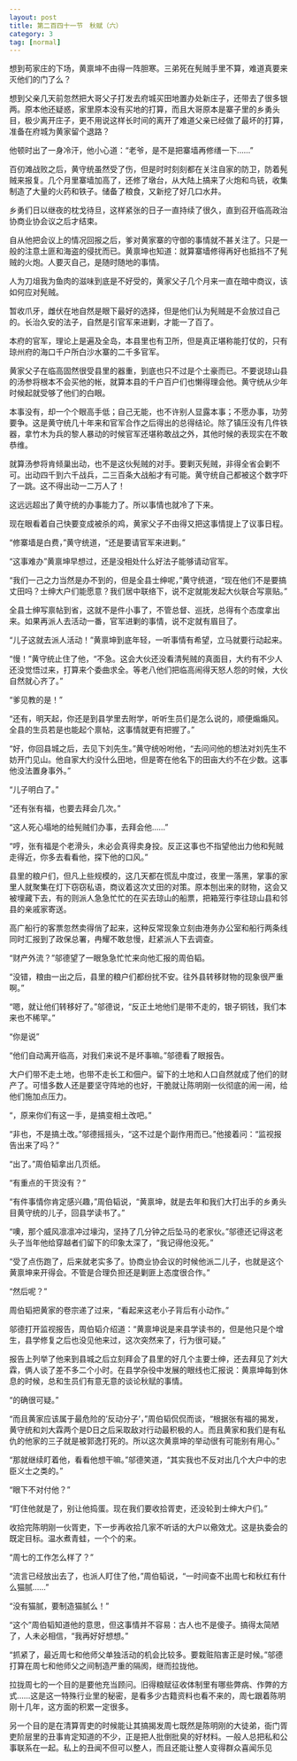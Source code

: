 ```yaml
---
layout: post
title: 第二百四十一节　秋赋（六）
category: 3
tag: [normal]
---
```


想到苟家庄的下场，黄禀坤不由得一阵胆寒。三弟死在髡贼手里不算，难道真要来灭他们的门了么？

想到父亲几天前忽然把大哥父子打发去府城买田地置办处新庄子，还带去了很多银两。原本他还疑惑，家里原本没有买地的打算，而且大哥原本是寨子里的乡勇头目，极少离开庄子，更不用说这样长时间的离开了难道父亲已经做了最坏的打算，准备在府城为黄家留个退路？

他顿时出了一身冷汗，他小心道：“老爷，是不是把寨墙再修缮一下……”

百仞滩战败之后，黄守统虽然受了伤，但是时时刻刻都在关注自家的防卫，防着髡贼来报复。几个月里寨墙加高了，还修了墩台，从大陆上搞来了火炮和鸟铳，收集制造了大量的火药和铁子。储备了粮食，又新挖了好几口水井。

乡勇们日以继夜的枕戈待旦，这样紧张的日子一直持续了很久，直到召开临高政治协商业协会议之后才结束。

自从他把会议上的情况回报之后，爹对黄家寨的守御的事情就不甚关注了。只是一般的注意土匪和海盗的侵扰而已。黄禀坤也知道：就算寨墙修得再好也抵挡不了髡贼的火炮。人要灭自己，是随时随地的事情。

人为刀俎我为鱼肉的滋味到底是不好受的，黄家父子几个月来一直在暗中商议，该如何应对髡贼。

暂收爪牙，雌伏在地自然是眼下最好的选择，但是他们认为髡贼是不会放过自己的。长治久安的法子，自然是引官军来进剿，才能一了百了。

本府的官军，理论上是遍及全岛，本县里也有卫所，但是真正堪称能打仗的，只有琼州府的海口千户所白沙水寨的二千多官军。

黄家父子在临高固然很受县里的器重，到底也只不过是个土豪而已。不要说琼山县的汤参将根本不会买他的帐，就算本县的千户百户们也懒得理会他。黄守统从少年时候起就受够了他们的白眼。

本事没有，却一个个眼高手低；自己无能，也不许别人显露本事；不愿办事，功劳要争。这是黄守统几十年来和官军合作之后得出的总得结论。除了镇压没有几件铁器，拿竹木为兵的黎人暴动的时候官军还堪称敢战之外，其他时候的表现实在不敢恭维。

就算汤参将肯倾巢出动，也不是这伙髡贼的对手。要剿灭髡贼，非得全省会剿不可。出动四千到六千战兵，二三百条大战船才有可能。黄守统自己都被这个数字吓了一跳。这不得出动一二万人了！

这远远超出了黄守统的办事能力了。所以事情也就冷了下来。

现在眼看着自己快要变成被杀的鸡，黄家父子不由得又把这事情提上了议事日程。

“修寨墙是白费，”黄守统道，“还是要请官军来进剿。”

“这事难办”黄禀坤早想过，还是没相处什么好法子能够请动官军。

“我们一己之力当然是办不到的，但是全县士绅呢，”黄守统道，“现在他们不是要搞丈田吗？士绅大户们能愿意？我们居中联络下，说不定就能发起大伙联合写禀贴。”

全县士绅写禀帖到省，这就不是件小事了，不管总督、巡抚，总得有个态度拿出来。如果再派人去活动一番，官军进剿的事情，说不定就有眉目了。

“儿子这就去派人活动！”黄禀坤到底年轻，一听事情有希望，立马就要行动起来。

“慢！”黄守统止住了他，“不急。这会大伙还没看清髡贼的真面目，大约有不少人还没觉悟过来，打算来个委曲求全。等老八他们把临高闹得天怒人怨的时候，大伙自然就心齐了。”

“爹见教的是！”

“还有，明天起，你还是到县学里去附学，听听生员们是怎么说的，顺便煽煽风。全县的生员若是也能起个禀帖，这事情就更有把握了。”

“好，你回县城之后，去见下刘先生。”黄守统吩咐他，“去问问他的想法对刘先生不妨开门见山。他自家大约没什么田地，但是寄在他名下的田亩大约不在少数。这事他没法置身事外。”

“儿子明白了。”

“还有张有福，也要去拜会几次。”

“这人死心塌地的给髡贼们办事，去拜会他……”

“哼，张有福是个老滑头，未必会真得卖身投。反正这事也不指望他出力他和髡贼走得近，你多去看看他，探下他的口风。”

县里的粮户们，但凡上些规模的，这几天都在慌乱中度过，夜里一落黑，掌事的家里人就聚集在灯下窃窃私语，商议着这次丈田的对策。原本刨出来的财物，这会又被埋藏下去，有的则派人急急忙忙的在买去琼山的船票，把箱笼行李往琼山县和邻县的亲戚家寄送。

高广船行的客票忽然卖得俏了起来，这种反常现象立刻由港务办公室和船行两条线同时汇报到了政保总署，冉耀不敢怠慢，赶紧派人下去调查。

“财产外流？”邬德望了一眼急急忙忙来向他汇报的周伯韬。

“没错，粮由一出之后，县里的粮户们都纷扰不安。往外县转移财物的现象很严重啊。”

“嗯，就让他们转移好了。”邬德说，“反正土地他们是带不走的，银子铜钱，我们本来也不稀罕。”

“你是说”

“他们自动离开临高，对我们来说不是坏事嘛。”邬德看了眼报告。

大户们带不走土地，也带不走长工和佃户。留下的土地和人口自然就成了他们的财产了。可惜多数人还是要坚守阵地的也好，干脆就让陈明刚一伙彻底的闹一闹，给他们施加点压力。

“，原来你们有这一手，是搞变相土改吧。”

“非也，不是搞土改。”邬德摇摇头，“这不过是个副作用而已。”他接着问：“监视报告出来了吗？”

“出了。”周伯韬拿出几页纸。

“有重点的干货没有？”

“有件事情你肯定感兴趣，”周伯韬说，“黄禀坤，就是去年和我们大打出手的乡勇头目黄守统的儿子，回县学读书了。”

“噢，那个威风凛凛冲过壕沟，坚持了几分钟之后坠马的老家伙。”邬德还记得这老头子当年他给穿越者们留下的印象太深了，“我记得他没死。”

“受了点伤跑了，后来就老实多了。协商业协会议的时候他派二儿子，也就是这个黄禀坤来开得会。不管是合理负担还是剿匪上态度很合作。”

“然后呢？”

周伯韬把黄家的卷宗递了过来，“看起来这老小子背后有小动作。”

邬德打开监视报告，周伯韬介绍道：“黄禀坤说是来县学读书的，但是他只是个增生，县学修复之后也没见他来过，这次突然来了，行为很可疑。”

报告上列举了他来到县城之后立刻拜会了县里的好几个主要士绅，还去拜见了刘大霖，俩人谈了差不多二个小时。在县学杂役中发展的眼线也汇报说：黄禀坤每到休息的时候，总和生员们有意无意的谈论秋赋的事情。

“的确很可疑。”

“而且黄家应该属于最危险的‘反动分子’，”周伯韬侃侃而谈，“根据张有福的揭发，黄守统和刘大霖两个是D日之后采取敌对行动最积极的人。而且黄家和我们是有私仇的他家的三子就是被郭逸打死的。所以这次黄禀坤的举动很有可能别有用心。”

“那就继续盯着他，看看他想干嘛。”邬德笑道，“其实我也不反对出几个大户中的忠臣义士之类的。”

“眼下不对付他？”

“盯住他就是了，别让他捣蛋。现在我们要收拾胥吏，还没轮到士绅大户们。”

收拾完陈明刚一伙胥吏，下一步再收拾几家不听话的大户以儆效尤。这是执委会的既定目标。温水煮青蛙，一个个的来。

“周七的工作怎么样了？”

“流言已经放出去了，也派人盯住了他，”周伯韬说，“一时间查不出周七和秋红有什么猫腻……”

“没有猫腻，要制造猫腻么！”

“这个”周伯韬知道他的意思，但这事情并不容易：古人也不是傻子。搞得太简陋了，人未必相信，“我再好好想想。”

“抓紧了，最近周七和他师父单独活动的机会比较多。要栽赃陷害正是时候。”邬德打算在周七和他师父之间制造严重的隔阂，继而拉拢他。

拉拢周七的一个目的是要他充当顾问。旧得粮赋征收体制里有哪些弊病、作弊的方式……这是这一特殊行业里的秘密，是看多少古籍资料也看不来的，周七跟着陈明刚十几年，这方面的积累一定很多。

另一个目的是在清算胥吏的时候能让其搞揭发周七既然是陈明刚的大徒弟，衙门胥吏阶层里的丑事肯定知道的不少，正是把人批倒批臭的好材料。一般人总把私和公事联系在一起。私上的丑闻不但可以整人，而且还能让整人变得群众喜闻乐见